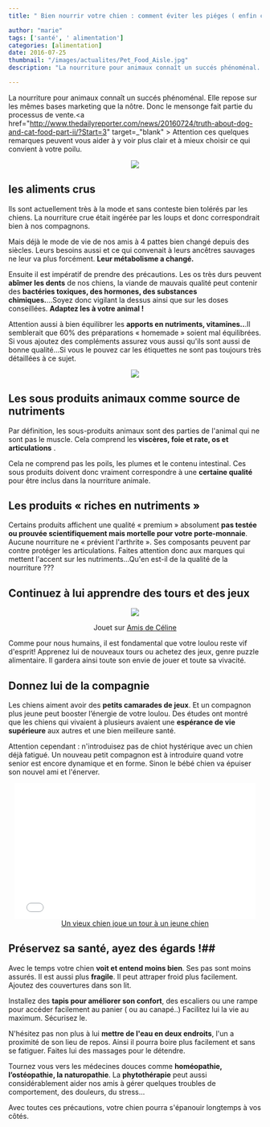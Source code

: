 ```yaml
---
title: " Bien nourrir votre chien : comment éviter les piéges ( enfin certains ) "

author: "marie"
tags: ['santé', ' alimentation']
categories: [alimentation]
date: 2016-07-25
thumbnail: "/images/actualites/Pet_Food_Aisle.jpg"
description: "La nourriture pour animaux connaît un succés phénoménal. Elle repose sur les mêmes bases marketing que la nôtre. Donc le mensonge fait partie du processus de vente. "

---
```



La nourriture pour animaux connaît un succés phénoménal. Elle repose sur les mêmes bases marketing que la nôtre. Donc le mensonge fait partie du processus de vente.<a href="http://www.thedailyreporter.com/news/20160724/truth-about-dog-and-cat-food-part-ii/?Start=3" target=_"blank" > Attention </a> ces quelques remarques peuvent vous aider à y voir plus clair et à mieux choisir ce qui convient à votre poilu.




<p align="center"><img src="/images/actualites/analytique-orijen.jpg"class="img-responsive"></p>





<h2> les aliments crus </h2>

Ils sont actuellement très à la mode et sans conteste bien tolérés par les chiens. La nourriture crue était ingérée par les loups et donc correspondrait bien à nos compagnons.

 Mais déjà le mode de vie de nos amis à 4 pattes bien changé depuis des siècles. Leurs besoins aussi et ce qui convenait à leurs ancêtres sauvages ne leur va plus forcément. <b>Leur métabolisme a changé.</b>

Ensuite il est impératif de prendre des précautions. Les os très durs peuvent <b>abîmer les dents</b> de nos chiens, la viande de mauvais qualité peut contenir des <b>bactéries toxiques, des hormones, des substances chimiques.</b>...Soyez donc vigilant la dessus ainsi que sur les doses conseillées. <b>Adaptez les à votre animal !</b>

Attention aussi à bien équilibrer les <b>apports en nutriments, vitamines..</b>.Il semblerait que 60% des préparations « homemade » soient mal équilibrées. Si vous ajoutez des compléments assurez vous aussi qu'ils sont aussi de bonne qualité...Si vous le pouvez car les étiquettes ne sont pas toujours très détaillées à ce sujet.

<p align="center"><img src="/images/actualites/crue-viande.jpg"class="img-responsive"></p>


## Les sous produits animaux comme source de nutriments ##

Par définition, les sous-produits animaux sont des parties de l'animal qui ne sont pas le muscle. Cela comprend les<b> viscères, foie et rate,  os et  articulations</b>
.

Cela ne comprend pas les poils, les plumes et le contenu intestinal. Ces sous produits doivent donc vraiment correspondre à une <b>certaine qualité </b>pour être inclus dans la nourriture animale.




## Les produits « riches en nutriments »  ##

Certains produits affichent une qualité « premium » absolument <b>pas testée ou prouvée scientifiquement mais mortelle pour votre porte-monnaie</b>. Aucune nourriture ne « prévient l'arthrite ». Ses composants peuvent par contre protéger les articulations. Faites attention donc aux marques qui mettent l'accent sur les nutriments...Qu'en est-il de la qualité de la nourriture ???



## Continuez à lui apprendre des tours et des jeux ##

<p align= "center"><img src= "/images/actualites/jouet-nourriture.jpg"</p>


<p align="center"> Jouet sur

<a href="http://www.lesamisdeceline.fr/">
    Amis de Céline
</a>

 </p>

Comme pour nous humains, il est fondamental que votre loulou reste vif d'esprit! Apprenez lui de nouveaux tours ou achetez des jeux, genre puzzle alimentaire.
Il gardera ainsi toute son envie de jouer et toute sa vivacité.



## Donnez lui de la compagnie ##
Les chiens aiment avoir des <b>petits camarades de jeux</b>. Et un compagnon plus jeune peut booster l’énergie de votre loulou.
Des études ont montré que les chiens qui vivaient à plusieurs avaient une <b>espérance de vie supérieure</b> aux autres et une bien meilleure santé.


Attention cependant : n'introduisez pas de chiot hystérique avec un chien déjà fatigué. Un nouveau petit compagnon est à introduire quand votre senior est encore dynamique et en forme. Sinon le bébé chien va épuiser son nouvel ami et l'énerver.

<p align ="center"><iframe frameborder="0" width="480" height="270" src="//www.dailymotion.com/embed/video/x2kncjg" allowfullscreen></iframe><br /><a href="http://www.dailymotion.com/video/x2kncjg_un-vieux-chien-joue-un-tour-a-un-jeune-chien_animals" target=_"blank">Un vieux chien joue un tour &agrave; un jeune chien</a></p>


## Préservez sa santé, ayez des égards !##

Avec le temps votre chien <b>voit et entend moins bien</b>. Ses pas sont moins assurés. Il est aussi plus <b>fragile</b>. Il peut attraper froid plus facilement. Ajoutez des couvertures dans son lit.

Installez des <b>tapis pour améliorer son confort</b>, des escaliers ou une rampe pour accéder facilement au panier ( ou au canapé..) Facilitez lui la vie au maximum. Sécurisez le.

N'hésitez pas non plus à lui <b>mettre de l'eau en deux endroits</b>, l'un a proximité de son lieu de repos. Ainsi il pourra boire plus facilement et sans se fatiguer.
Faites lui des massages pour le détendre.

Tournez vous vers les médecines douces comme <b>homéopathie, l’ostéopathie, la naturopathie</b>. La <b>phytothérapie</b> peut aussi considérablement aider nos amis à gérer quelques troubles de comportement, des douleurs, du stress...

Avec toutes ces précautions, votre chien pourra s'épanouir longtemps à vos côtés.







